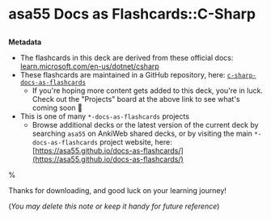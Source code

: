 # asa55 Docs as Flashcards::C-Sharp

##

**Metadata**

- The flashcards in this deck are derived from these official docs: [learn.microsoft.com/en-us/dotnet/csharp](https://learn.microsoft.com/en-us/dotnet/csharp)
- These flashcards are maintained in a GitHub repository, here: [`c-sharp-docs-as-flashcards`](https://github.com/asa55/c-sharp-docs-as-flashcards)
  - If you're hoping more content gets added to this deck, you're in luck. Check out the "Projects" board at the above link to see what's coming soon 🚀
- This is one of many `*-docs-as-flashcards` projects
  - Browse additional decks or the latest version of the current deck by searching `asa55` on AnkiWeb shared decks, or by visiting the main `*-docs-as-flashcards` project website, here: [https://asa55.github.io/docs-as-flashcards/](https://asa55.github.io/docs-as-flashcards/)

%

Thanks for downloading, and good luck on your learning journey!

(_You may delete this note or keep it handy for future reference_)
